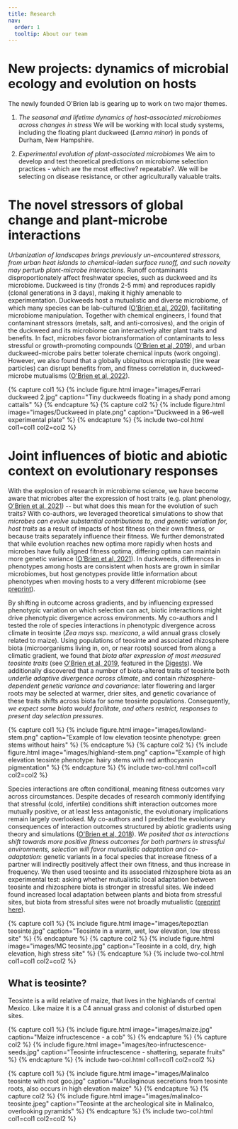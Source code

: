 ```yaml
---
title: Research
nav:
  order: 1
  tooltip: About our team
---
```



# New projects: dynamics of microbial ecology and evolution on hosts

The newly founded O'Brien lab is gearing up to work on two major themes.

1. _The seasonal and lifetime dynamics of host-associated microbiomes across changes in stress_ 
We will be working with local study systems, including the floating plant duckweed (_Lemna minor_) in ponds of Durham, New Hampshire.

2. _Experimental evolution of plant-associated microbiomes_ We aim to develop and test theoretical predictions on microbiome selection practices - which are the most effective? repeatable?.
We will be selecting on disease resistance, or other agriculturally valuable traits.

 
# The novel stressors of global change and plant-microbe interactions

_Urbanization of landscapes brings previously un-encountered stressors, from urban heat islands to chemical-laden surface runoff, and such novelty may perturb plant-microbe interactions._ 
Runoff contaminants disproportionately affect freshwater species, such as duckweed and its microbiome.
Duckweed is tiny (fronds 2-5 mm) and reproduces rapidly (clonal generations in 3 days), making it highly amenable to experimentation.
Duckweeds host a mutualistic and diverse microbiome, of which many species can be lab-cultured ([O'Brien et al, 2020](https://link.springer.com/article/10.1007/s00248-019-01452-1)), facilitating microbiome manipulation.
Together with chemical engineers, I found that contaminant stressors (metals, salt, and anti-corrosives), and the origin of the duckweed and its microbiome can interactively alter plant traits and benefits.
In fact, microbes favor biotransformation of contaminants to less stressful or growth-promoting compounds ([O'Brien et al, 2019](https://doi.org/10.1002/ajb2.1404)), and urban duckweed-microbe pairs better tolerate chemical inputs (work ongoing).
However, we also found that a globally ubiquitous microplastic (tire wear particles) can disrupt benefits from, and fitness correlation in, duckweed-microbe mutualisms ([O'Brien et al, 2022](https://doi.org/10.1016/j.envres.2021.111727)).

{% capture col1 %}
{%
  include figure.html
  image="images/Ferrari duckweed 2.jpg"
  caption="Tiny duckweeds floating in a shady pond among cattails"
%}
{% endcapture %}
{% capture col2 %}
{%
  include figure.html
  image="images/Duckweed in plate.png"
  caption="Duckweed in a 96-well experimental plate"
%}
{% endcapture %}
{% include two-col.html col1=col1 col2=col2 %}



# Joint influences of biotic and abiotic context on evolutionary responses

With the explosion of research in microbiome science, we have become aware that microbes alter the expression of host traits (e.g. plant phenology, [O'Brien et al, 2021](https://doi.org/10.1002/ajb2.1743)) -- but what does this mean for the evolution of such traits?
With co-authors, we leveraged theoretical simulations to show that _microbes can evolve substantial contributions to, and genetic variation for, host traits_ as a result of impacts of host fitness on their own fitness, or because traits separately influence their fitness.
We further demonstrated that while evolution reaches new optima more rapidly when hosts and microbes have fully aligned fitness optima, differing optima can maintain more genetic variance ([O'Brien et al, 2021](https://doi.org/10.1098/rspb.2020.2483)). 
In duckweeds, differences in phenotypes among hosts are consistent when hosts are grown in similar microbiomes, but host genotypes provide little information about phenotypes when moving hosts to a very different microbiome (see [preprint](https://doi.org/10.1101/2022.02.10.479958 )). 

By shifting in outcome across gradients, and by influencing expressed phenotypic variation on which selection can act, biotic interactions might drive phenotypic divergence across environments.
My co-authors and I tested the role of species interactions in phenotypic divergence across climate in teosinte (_Zea mays_ ssp. _mexicana_, a wild annual grass closely related to maize). 
Using populations of teosinte and associated rhizosphere biota (microorganisms living in, on, or near roots) sourced from along a climatic gradient, we found that _biota alter expression of most measured teosinte traits_ (see [O'Brien et al, 2019](https://doi.org/10.1111/evo.13818), featured in the [Digests](https://doi.org/10.1111/evo.13857)).
We additionally discovered that a number of biota-altered traits of teosinte both _underlie adaptive divergence across climate_, and contain _rhizosphere-dependent genetic variance and covariance_: later flowering and larger roots may be selected at warmer, drier sites, and genetic covariance of these traits shifts across biota for some teosinte populations. 
Consequently, _we expect some biota would facilitate, and others restrict, responses to present day selection pressures._ 

{% capture col1 %}
{%
  include figure.html
  image="images/lowland-stem.png"
  caption="Example of low elevation teosinte phenotype: green stems without hairs"
%}
{% endcapture %}
{% capture col2 %}
{%
  include figure.html
  image="images/highland-stem.png"
  caption="Example of high elevation teosinte phenotype: hairy stems with red anthocyanin pigmentation"
%}
{% endcapture %}
{% include two-col.html col1=col1 col2=col2 %}


Species interactions are often conditional, meaning fitness outcomes vary across circumstances.
Despite decades of research commonly identifying that stressful (cold, infertile) conditions shift interaction outcomes more mutually positive, or at least less antagonistic, the evolutionary implications remain largely overlooked. 
My co-authors and I predicted the evolutionary consequences of interaction outcomes structured by abiotic gradients using theory and simulations ([O'Brien et al, 2018](https://doi.org/10.1086/700118)). 
_We posited that as interactions shift towards more positive fitness outcomes for both partners in stressful environments, selection will favor mutualistic adaptation and co-adaptation_: 
genetic variants in a focal species that increase fitness of a partner will indirectly positively affect their own fitness, and thus increase in frequency. 
We then used teosinte and its associated rhizosphere biota as an experimental test: asking whether mutualistic local adaptation between teosinte and rhizosphere biota is stronger in stressful sites. 
We indeed found increased local adaptation between plants and biota from stressful sites, but biota from stressful sites were not broadly mutualistic ([preprint here](https://doi.org/10.1101/2021.04.20.440703)).

{% capture col1 %}
{%
  include figure.html
  image="images/tepoztlan teosinte.jpg"
  caption="Teosinte in a warm, wet, low elevation, low stress site"
%}
{% endcapture %}
{% capture col2 %}
{%
  include figure.html
  image="images/MC teosinte.jpg"
  caption="Teosinte in a cold, dry, high elevation, high stress site"
%}
{% endcapture %}
{% include two-col.html col1=col1 col2=col2 %}



## What is teosinte?

Teosinte is a wild relative of maize, that lives in the highlands of central Mexico. Like maize it is a C4 annual grass and colonist of disturbed open sites.

{% capture col1 %}
{%
  include figure.html
  image="images/maize.jpg"
  caption="Maize infructescence - a cob"
%}
{% endcapture %}
{% capture col2 %}
{%
  include figure.html
  image="images/teo-infructescence-seeds.jpg"
  caption="Teosinte infructescence - shattering, separate fruits"
%}
{% endcapture %}
{% include two-col.html col1=col1 col2=col2 %}


{% capture col1 %}
{%
  include figure.html
  image="images/Malinalco teosinte with root goo.jpg"
  caption="Mucilaginous secretions from teosinte roots, also occurs in high elevation maize"
%}
{% endcapture %}
{% capture col2 %}
{%
  include figure.html
  image="images/malinalco-teosinte.jpeg"
  caption="Teosinte at the archeological site in Malinalco, overlooking pyramids"
%}
{% endcapture %}
{% include two-col.html col1=col1 col2=col2 %}
